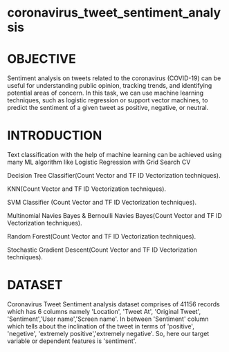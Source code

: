 # coronavirus_tweet_sentiment_analysis

# OBJECTIVE
Sentiment analysis on tweets related to the coronavirus (COVID-19) can be useful for understanding public opinion, tracking trends, and identifying potential areas of concern. In this task, we can use machine learning techniques, such as logistic regression or support vector machines, to predict the sentiment of a given tweet as positive, negative, or neutral.

# INTRODUCTION
Text classification with the help of machine learning can be achieved using many ML algorithm like Logistic Regression with Grid Search CV

Decision Tree Classifier(Count Vector and TF ID Vectorization techniques).

KNN(Count Vector and TF ID Vectorization techniques).

SVM Classifier (Count Vector and TF ID Vectorization techniques).

Multinomial Navies Bayes & Bernoulli Navies Bayes(Count Vector and TF ID Vectorization techniques).

Random Forest(Count Vector and TF ID Vectorization techniques).

Stochastic Gradient Descent(Count Vector and TF ID Vectorization techniques).

# DATASET
Coronavirus Tweet Sentiment analysis dataset comprises of 41156 records which has 6 columns namely 'Location', 'Tweet At', 'Original Tweet', 'Sentiment','User name','Screen name'. In between 'Sentiment' column which tells about the inclination of the tweet in terms of 'positive', 'negetive', 'extremely positive','extremely negative'. So, here our target variable or dependent features is 'sentiment'.
